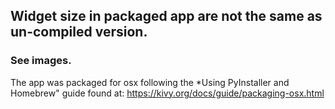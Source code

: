 ## Widget size in packaged app are not the same as un-compiled version.

### See images.

The app was packaged for osx following the *Using PyInstaller and Homebrew" guide found at:
https://kivy.org/docs/guide/packaging-osx.html